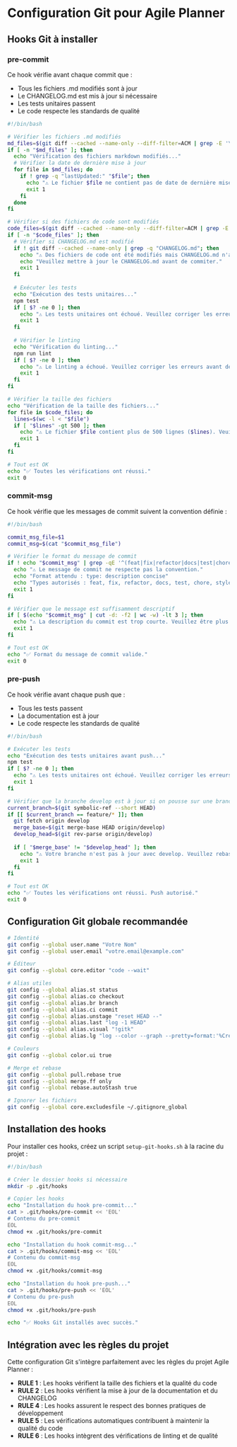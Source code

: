 # Configuration Git pour Agile Planner

## Hooks Git à installer

### pre-commit
Ce hook vérifie avant chaque commit que :
- Tous les fichiers .md modifiés sont à jour
- Le CHANGELOG.md est mis à jour si nécessaire
- Les tests unitaires passent
- Le code respecte les standards de qualité

```bash
#!/bin/bash

# Vérifier les fichiers .md modifiés
md_files=$(git diff --cached --name-only --diff-filter=ACM | grep -E '\.md$')
if [ -n "$md_files" ]; then
  echo "Vérification des fichiers markdown modifiés..."
  # Vérifier la date de dernière mise à jour
  for file in $md_files; do
    if ! grep -q "lastUpdated:" "$file"; then
      echo "⚠️ Le fichier $file ne contient pas de date de dernière mise à jour."
      exit 1
    fi
  done
fi

# Vérifier si des fichiers de code sont modifiés
code_files=$(git diff --cached --name-only --diff-filter=ACM | grep -E '\.(js|ts)$')
if [ -n "$code_files" ]; then
  # Vérifier si CHANGELOG.md est modifié
  if ! git diff --cached --name-only | grep -q "CHANGELOG.md"; then
    echo "⚠️ Des fichiers de code ont été modifiés mais CHANGELOG.md n'a pas été mis à jour."
    echo "Veuillez mettre à jour le CHANGELOG.md avant de commiter."
    exit 1
  fi
  
  # Exécuter les tests
  echo "Exécution des tests unitaires..."
  npm test
  if [ $? -ne 0 ]; then
    echo "⚠️ Les tests unitaires ont échoué. Veuillez corriger les erreurs avant de commiter."
    exit 1
  fi
  
  # Vérifier le linting
  echo "Vérification du linting..."
  npm run lint
  if [ $? -ne 0 ]; then
    echo "⚠️ Le linting a échoué. Veuillez corriger les erreurs avant de commiter."
    exit 1
  fi
fi

# Vérifier la taille des fichiers
echo "Vérification de la taille des fichiers..."
for file in $code_files; do
  lines=$(wc -l < "$file")
  if [ "$lines" -gt 500 ]; then
    echo "⚠️ Le fichier $file contient plus de 500 lignes ($lines). Veuillez le refactoriser."
    exit 1
  fi
fi

# Tout est OK
echo "✅ Toutes les vérifications ont réussi."
exit 0
```

### commit-msg
Ce hook vérifie que les messages de commit suivent la convention définie :

```bash
#!/bin/bash

commit_msg_file=$1
commit_msg=$(cat "$commit_msg_file")

# Vérifier le format du message de commit
if ! echo "$commit_msg" | grep -qE '^(feat|fix|refactor|docs|test|chore|style)(\(.+\))?: .+'; then
  echo "⚠️ Le message de commit ne respecte pas la convention."
  echo "Format attendu : type: description concise"
  echo "Types autorisés : feat, fix, refactor, docs, test, chore, style"
  exit 1
fi

# Vérifier que le message est suffisamment descriptif
if [ $(echo "$commit_msg" | cut -d: -f2 | wc -w) -lt 3 ]; then
  echo "⚠️ La description du commit est trop courte. Veuillez être plus descriptif."
  exit 1
fi

# Tout est OK
echo "✅ Format du message de commit valide."
exit 0
```

### pre-push
Ce hook vérifie avant chaque push que :
- Tous les tests passent
- La documentation est à jour
- Le code respecte les standards de qualité

```bash
#!/bin/bash

# Exécuter les tests
echo "Exécution des tests unitaires avant push..."
npm test
if [ $? -ne 0 ]; then
  echo "⚠️ Les tests unitaires ont échoué. Veuillez corriger les erreurs avant de pusher."
  exit 1
fi

# Vérifier que la branche develop est à jour si on pousse sur une branche feature
current_branch=$(git symbolic-ref --short HEAD)
if [[ $current_branch == feature/* ]]; then
  git fetch origin develop
  merge_base=$(git merge-base HEAD origin/develop)
  develop_head=$(git rev-parse origin/develop)
  
  if [ "$merge_base" != "$develop_head" ]; then
    echo "⚠️ Votre branche n'est pas à jour avec develop. Veuillez rebaser avant de pusher."
    exit 1
  fi
fi

# Tout est OK
echo "✅ Toutes les vérifications ont réussi. Push autorisé."
exit 0
```

## Configuration Git globale recommandée

```bash
# Identité
git config --global user.name "Votre Nom"
git config --global user.email "votre.email@example.com"

# Éditeur
git config --global core.editor "code --wait"

# Alias utiles
git config --global alias.st status
git config --global alias.co checkout
git config --global alias.br branch
git config --global alias.ci commit
git config --global alias.unstage "reset HEAD --"
git config --global alias.last "log -1 HEAD"
git config --global alias.visual "!gitk"
git config --global alias.lg "log --color --graph --pretty=format:'%Cred%h%Creset -%C(yellow)%d%Creset %s %Cgreen(%cr) %C(bold blue)<%an>%Creset' --abbrev-commit"

# Couleurs
git config --global color.ui true

# Merge et rebase
git config --global pull.rebase true
git config --global merge.ff only
git config --global rebase.autoStash true

# Ignorer les fichiers
git config --global core.excludesfile ~/.gitignore_global
```

## Installation des hooks

Pour installer ces hooks, créez un script `setup-git-hooks.sh` à la racine du projet :

```bash
#!/bin/bash

# Créer le dossier hooks si nécessaire
mkdir -p .git/hooks

# Copier les hooks
echo "Installation du hook pre-commit..."
cat > .git/hooks/pre-commit << 'EOL'
# Contenu du pre-commit
EOL
chmod +x .git/hooks/pre-commit

echo "Installation du hook commit-msg..."
cat > .git/hooks/commit-msg << 'EOL'
# Contenu du commit-msg
EOL
chmod +x .git/hooks/commit-msg

echo "Installation du hook pre-push..."
cat > .git/hooks/pre-push << 'EOL'
# Contenu du pre-push
EOL
chmod +x .git/hooks/pre-push

echo "✅ Hooks Git installés avec succès."
```

## Intégration avec les règles du projet

Cette configuration Git s'intègre parfaitement avec les règles du projet Agile Planner :
- **RULE 1** : Les hooks vérifient la taille des fichiers et la qualité du code
- **RULE 2** : Les hooks vérifient la mise à jour de la documentation et du CHANGELOG
- **RULE 4** : Les hooks assurent le respect des bonnes pratiques de développement
- **RULE 5** : Les vérifications automatiques contribuent à maintenir la qualité du code
- **RULE 6** : Les hooks intègrent des vérifications de linting et de qualité
